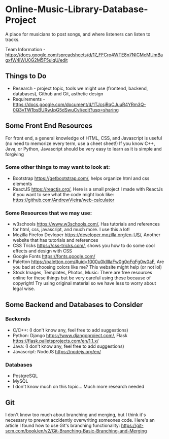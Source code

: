 # Online-Music-Library-Database-Project
A place for musicians to post songs, and where listeners can listen to tracks.

Team Information - https://docs.google.com/spreadsheets/d/17_FFCro4WTE8n7NICMeMUmBagxfW4iWU0G2M5F5uiqU/edit

## Things to Do
- Research - project topic, tools we might use (frontend, backend, databases), Github and Git, asthetic design
- Requirements - https://docs.google.com/document/d/1TJcsjRqCJuuR4YRm3Q-0Q3vTW1bsBURwJpG5dSwuCvI/edit?usp=sharing

## Some Front End Resources
For front end, a general knowledge of HTML, CSS, and Javascript is useful (no need to memorize every term, use a cheet sheet!)
If you know C++, Java, or Python, Javascript should be very easy to learn as it is simple and forgiving

### Some other things to may want to look at:
- Bootstrap https://getbootstrap.com/, helps organize html and css elements
- ReactJS https://reactjs.org/, Here is a small project I made with ReactJs if you want to see what the code might look like: https://github.com/AndrewVieira/web-calculator

### Some Resources that we may use:
- w3schools https://www.w3schools.com/, Has tutorials and references for html, css, javascript, and much more. I use this a lot!
- Mozilla Firefox Devloper https://developer.mozilla.org/en-US/, Another website that has tutorials and references
- CSS Tricks https://css-tricks.com/, shows you how to do some cool effects and design with CSS
- Google Fonts https://fonts.google.com/
- Paletton https://paletton.com/#uid=1000u0kllllaFw0g0qFqFg0w0aF, Are you bad at choosing colors like me? This website might help (or not lol)
- Stock Images, Templates, Photos, Music: There are free resources online for these things but be very careful using these because of copyright! Try using original material so we have less to worry about legal wise.

## Some Backend and Databases to Consider
### Backends
- C/C++: (I don't know any, feel free to add suggestions)
- Python: Django https://www.djangoproject.com/, Flask https://flask.palletsprojects.com/en/1.1.x/
- Java: (I don't know any, feel free to add suggestions)
- Javascript: NodeJS https://nodejs.org/en/

### Databases
- PostgreSQL
- MySQL
- I don't know much on this topic... Much more research needed

## Git
I don't know too much about branching and merging, but I think it's necessary to prevent accidently overwriting someones code. Here's an article I found how to use Git's branching functionality: https://git-scm.com/book/en/v2/Git-Branching-Basic-Branching-and-Merging

